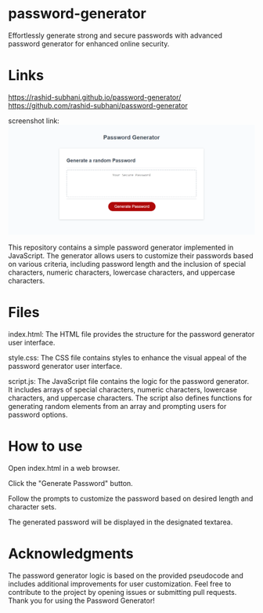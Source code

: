 # password-generator
Effortlessly generate strong and secure passwords with advanced password generator for enhanced online security.

# Links
https://rashid-subhani.github.io/password-generator/
https://github.com/rashid-subhani/password-generator

screenshot link:
![Alt text](password-gen.png)


This repository contains a simple password generator implemented in JavaScript. The generator allows users to customize their passwords based on various criteria, including password length and the inclusion of special characters, numeric characters, lowercase characters, and uppercase characters.

# Files
index.html: The HTML file provides the structure for the password generator user interface.

style.css: The CSS file contains styles to enhance the visual appeal of the password generator user interface.

script.js: The JavaScript file contains the logic for the password generator. It includes arrays of special characters, numeric characters, lowercase characters, and uppercase characters. The script also defines functions for generating random elements from an array and prompting users for password options.

# How to use
Open index.html in a web browser.

Click the "Generate Password" button.

Follow the prompts to customize the password based on desired length and character sets.

The generated password will be displayed in the designated textarea.

# Acknowledgments
The password generator logic is based on the provided pseudocode and includes additional improvements for user customization.
Feel free to contribute to the project by opening issues or submitting pull requests. Thank you for using the Password Generator!



